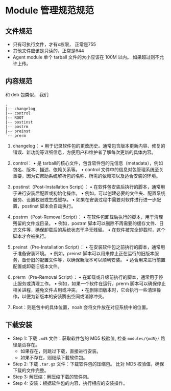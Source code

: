 # Module 管理规范规范

## 文件规范

- 只有可执行文件，才有x权限， 正常是755
- 其他文件应该是只读的，正常是644
- Agent module 单个 tarball 文件的大小应该在 100M 以内。 如果超过则不允许上传。

## 内容规范

和 deb 包类似， 我们

```tree
.
|-- changelog
|-- control
|-- ROOT
|-- postinst
|-- postrm
|-- preinst
`-- prerm
```

 1. changelog：
 • 用于记录软件包的更改历史。通常包含版本更新内容、修复的错误、新功能等详细信息，方便用户和维护者了解每次更新的具体内容。

 2. control：
 • 是 tarball的核心文件，包含软件包的元信息（metadata），例如包名、版本、描述、依赖关系等。
 • control 文件中的信息对包管理系统至关重要，因为它帮助系统解析包的名称、所需的依赖项以及适合安装的环境。

 3. postinst（Post-Installation Script）：
 • 在软件包安装后执行的脚本，通常用于进行安装后配置或初始化操作。
 • 例如，可以创建必要的文件夹、配置系统服务、设置权限或生成缓存。
 • 如果在安装过程中需要对软件进行进一步配置，postinst 脚本会自动执行。

 4. postrm（Post-Removal Script）：
 • 在软件包卸载后执行的脚本，用于清理残留的文件或目录。
 • 例如，postrm 脚本可以删除不再需要的缓存文件、日志文件等，确保卸载后的系统状态干净无残留。
 • 在软件被完全卸载时，这个脚本才会被执行。

 5. preinst（Pre-Installation Script）：
 • 在安装软件包之前执行的脚本，通常用于准备安装环境。
 • 例如，preinst 脚本可以用来停止正在运行的旧版本服务，备份旧的配置文件等，以确保新版本可以顺利安装。
 • 适合用来进行前置配置或卸载旧版本文件。

 6. prerm（Pre-Removal Script）：
 • 在卸载或升级前执行的脚本，通常用于停止服务或清理工作。
 • 例如，如果一个软件在运行，prerm 脚本可以确保停止相关进程，避免文件占用或冲突。
 • 在删除旧版本时，它会执行一些清理操作，以便为新版本的安装腾出空间或消除冲突。

 7. Root：则是包中的具体位置，noah 会将文件放在对应系统中的位置。

## 下载安装

- Step 1: 下载 `.md5` 文件：获取软件包的 MD5 校验值, 检查 `modules/{md5}/` 路径是否存在。
  - 如果存在，则跳过下载，直接进行安装。
  - 如果不存在，则继续下载软件包。
- Step 2: 下载 `.tar.gz` 文件：下载软件包的压缩包。 比对 MD5 校验值，确保下载的文件完整。
- Step 3: 解压缩：解压缩下载的软件包。
- Step 4: 安装：根据软件包的内容，执行相应的安装操作。
